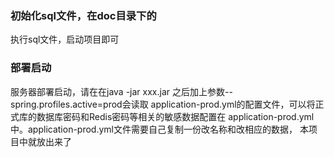 ### 初始化sql文件，在doc目录下的
执行sql文件，启动项目即可
   
   
### 部署启动
服务器部署启动，请在在java -jar xxx.jar 之后加上参数--spring.profiles.active=prod会读取
application-prod.yml的配置文件，可以将正式库的数据库密码和Redis密码等相关的敏感数据配置在
application-prod.yml中。application-prod.yml文件需要自己复制一份改名称和改相应的数据，
本项目中就放出来了
      
      